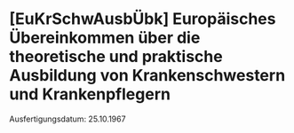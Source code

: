 # [EuKrSchwAusbÜbk] Europäisches Übereinkommen über die theoretische und praktische Ausbildung von Krankenschwestern und Krankenpflegern

Ausfertigungsdatum: 25.10.1967

 
